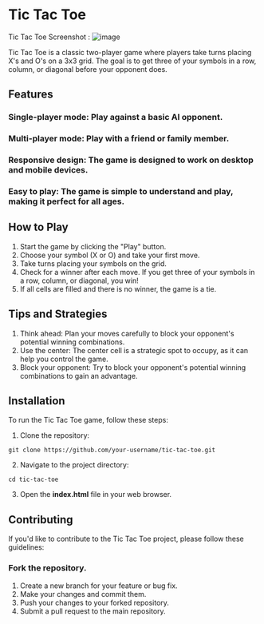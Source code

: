 # Tic Tac Toe
Tic Tac Toe Screenshot : ![image](https://github.com/user-attachments/assets/74730ce7-12e5-4d8f-a1f1-7ca12538b944)

Tic Tac Toe is a classic two-player game where players take turns placing X's and O's on a 3x3 grid. The goal is to get three of your symbols in a row, column, or diagonal before your opponent does.

## Features
### Single-player mode: Play against a basic AI opponent.
### Multi-player mode: Play with a friend or family member.
### Responsive design: The game is designed to work on desktop and mobile devices.
### Easy to play: The game is simple to understand and play, making it perfect for all ages.

## How to Play
1. Start the game by clicking the "Play" button.
2. Choose your symbol (X or O) and take your first move.
3. Take turns placing your symbols on the grid.
4. Check for a winner after each move. If you get three of your symbols in a row, column, or diagonal, you win!
5. If all cells are filled and there is no winner, the game is a tie.

## Tips and Strategies
1. Think ahead: Plan your moves carefully to block your opponent's potential winning combinations.
2. Use the center: The center cell is a strategic spot to occupy, as it can help you control the game.
3. Block your opponent: Try to block your opponent's potential winning combinations to gain an advantage.

## Installation
To run the Tic Tac Toe game, follow these steps:
1. Clone the repository:
```
git clone https://github.com/your-username/tic-tac-toe.git
```
2. Navigate to the project directory:
```
cd tic-tac-toe
```
3. Open the __index.html__ file in your web browser.

## Contributing
If you'd like to contribute to the Tic Tac Toe project, please follow these guidelines:

### Fork the repository.
1. Create a new branch for your feature or bug fix.
2. Make your changes and commit them.
3. Push your changes to your forked repository.
4. Submit a pull request to the main repository.
